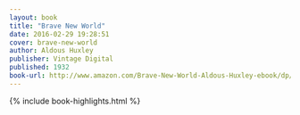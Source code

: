 ```yaml
---
layout: book
title: "Brave New World"
date: 2016-02-29 19:28:51
cover: brave-new-world
author: Aldous Huxley
publisher: Vintage Digital
published: 1932
book-url: http://www.amazon.com/Brave-New-World-Aldous-Huxley-ebook/dp/B0031R5K6S/
---
```


{% include book-highlights.html %}
